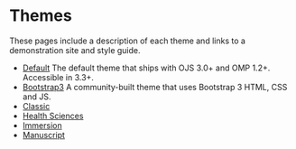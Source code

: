 # Themes

These pages include a description of each theme and links to a demonstration site and style guide.

- [Default](theme-default.md) The default theme that ships with OJS 3.0+ and OMP 1.2+. Accessible in 3.3+.
- [Bootstrap3](theme-bootstrap3.md) A community-built theme that uses Bootstrap 3 HTML, CSS and JS.
- [Classic](theme-classic.md)
- [Health Sciences](theme-healthsciences.md)
- [Immersion](theme-immersion.md)
- [Manuscript](theme-manuscript.md)
